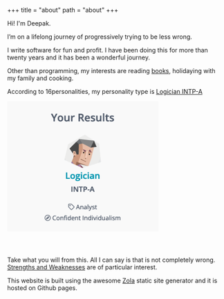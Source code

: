 +++
title = "about"
path = "about"
+++

Hi! I'm Deepak.

I’m on a lifelong journey of progressively trying to be less wrong.

I write software for fun and profit. I have been doing this for more than twenty years and it has been a wonderful journey.

Other than programming, my interests are reading <a href="/bookshelf">books</a>, holidaying with my family and cooking.

According to 16personalities, my personality type is [Logician INTP-A](https://www.16personalities.com/intp-personality)

<img src="/images/personality-type.png" style="width:350px;margin-bottom:40px;" />

Take what you will from this. All I can say is that is not completely wrong. [Strengths and Weaknesses](https://www.16personalities.com/intp-strengths-and-weaknesses) are of particular interest.

This website is built using the awesome [Zola](https://www.getzola.org/) static site generator and it is hosted on Github pages.


